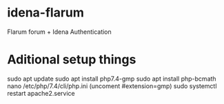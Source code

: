 # idena-flarum
Flarum forum + Idena Authentication

# Aditional setup things
sudo apt update
sudo apt install php7.4-gmp
sudo apt install php-bcmath
nano /etc/php/7.4/cli/php.ini
(uncoment #extension=gmp)
sudo systemctl restart apache2.service
